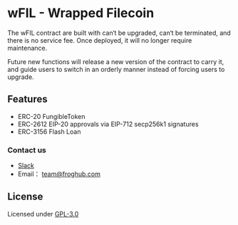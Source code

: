 # wFIL - Wrapped Filecoin


The wFIL contract are built with can‘t be upgraded, can‘t be terminated, and there is no service fee. Once deployed, it will no longer require maintenance.

Future new functions will release a new version of the contract to carry it, and guide users to switch in an orderly manner instead of forcing users to upgrade.

## Features

* ERC-20 FungibleToken
* ERC-2612 EIP-20 approvals via EIP-712 secp256k1 signatures
* ERC-3156 Flash Loan 

### Contact us

- [Slack](https://froghub.slack.com/) 
- Email：  team@froghub.com


## License

Licensed under [GPL-3.0](https://github.com/froghub-io/wFIL/blob/main/LICENSE)
